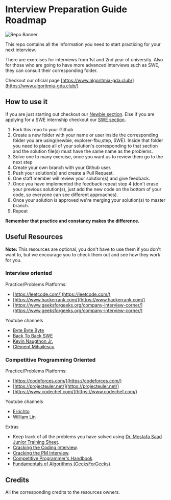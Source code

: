 # Interview Preparation Guide Roadmap
![Repo Banner](https://d31dn7nfpuwjnm.cloudfront.net/images/valoraciones/0032/3371/FAANG.png?1542637510)

This repo contains all the information you need to start practicing for your next interview.

There are exercises for interviews from 1st and 2nd year of university.
Also for those who are going to have more advanced interviews such as SWE, they can consult their corresponding folder.

Checkout our oficial page [https://www.algoritmia-gda.club/](https://www.algoritmia-gda.club/)
## How to use it

If you are just starting out checkout our [Newbie section](https://github.com/Club-de-Algoritmia-GDA/Interview-Practice-Roadmap/tree/master/newbie).
Else if you are applying for a SWE internship checkout our [SWE section](https://github.com/Club-de-Algoritmia-GDA/Interview-Practice-Roadmap/tree/master/swe-intern).



1. Fork this repo to your Github
2. Create a new folder with your name or user inside the corresponding folder you are using(newbie, explorer-fbu,step, SWE). Inside that folder you need to place all of your solution's corresponding to that section and the solution file(s) must have the same name as the problems.
3. Solve one to many exercise,  once you want us to review them go to the next step
4. Create your own branch with your Github user.
5. Push your solution(s) and create a Pull Request.
6. One staff member will review your solution(s) and give feedback.
7. Once you have implemented the feedback repeat step 4 (don't erase your previous solution(s), just add the new code on the bottom of your code, so everyone can see different approaches).
 8. Once your solution is approved we're merging your solution(s) to master branch.
 9. Repeat
 
 **Remember that practice and constancy makes the difference.**
## Useful Resources
**Note:**
This resources are optional, you don't have to use them if you don't want to, but we encourage you to check 	them out and see how they work for you.
	  
### Interview oriented
Practice/Problems Platforms:
 - [https://leetcode.com/](https://leetcode.com/)
 - [https://www.hackerrank.com/](https://www.hackerrank.com/)
 - [https://www.geeksforgeeks.org/company-interview-corner/](https://www.geeksforgeeks.org/company-interview-corner/)
 
 Youtube channels
 - [Byte Byte Byte](https://www.youtube.com/c/ByteByByte/videos)
 - [Back To Back SWE](https://www.youtube.com/channel/UCmJz2DV1a3yfgrR7GqRtUUA)
 - [Kevin Naugthon Jr.](https://www.youtube.com/channel/UCKvwPt6BifPP54yzH99ff1g) 
 - [Clément Mihailescu](https://www.youtube.com/channel/UCaO6VoaYJv4kS-TQO_M-N_g)

### Competitive Programming Oriented

Practice/Problems Platforms:
- [https://codeforces.com/](https://codeforces.com/)
- [https://projecteuler.net/](https://projecteuler.net/)
- [https://www.codechef.com/](https://www.codechef.com/)

Youtube channels
- [Errichto](https://www.youtube.com/channel/UCBr_Fu6q9iHYQCh13jmpbrg)
- [William Lin](https://www.youtube.com/channel/UCKuDLsO0Wwef53qdHPjbU2Q)

Extras
- Keep track of all the problems you have solved using [Dr. Mostafa Saad Junior Training Sheet](https://docs.google.com/spreadsheets/d/1iJZWP2nS_OB3kCTjq8L6TrJJ4o-5lhxDOyTaocSYc-k/edit#gid=84654839).
- [Cracking the Coding Interview](https://www.amazon.com.mx/Cracking-Coding-Interview-Programming-Questions/dp/0984782850/ref=sr_1_13?__mk_es_MX=%C3%85M%C3%85%C5%BD%C3%95%C3%91&crid=3AJSPWJ68GMYW&dchild=1&keywords=competitive%20programming&qid=1598634081&sprefix=competitive%20,aps,202&sr=8-13).
- [Cracking the PM Interview](https://www.amazon.com.mx/Cracking-PM-Interview-Product-Technology-ebook/dp/B00ISYMUR6/ref=sr_1_1?__mk_es_MX=%C3%85M%C3%85%C5%BD%C3%95%C3%91&dchild=1&keywords=cracking%20the%20pm%20interview&qid=1598638884&sr=8-1).
- [Competitive Programmer's Handbook](https://cses.fi/book/book.pdf).
- [Fundamentals of Algorithms (GeeksForGeeks)](https://www.geeksforgeeks.org/fundamentals-of-algorithms/).
## Credits
All the corresponding credits to the resources owners.

